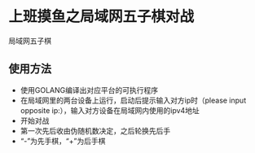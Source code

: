 # 上班摸鱼之局域网五子棋对战
局域网五子棋

## 使用方法

* 使用GOLANG编译出对应平台的可执行程序
* 在局域网里的两台设备上运行，启动后提示输入对方ip时（please input opposite ip:），输入对方设备在局域网内使用的ipv4地址
* 开始对战
* 第一次先后收由伪随机数决定，之后轮换先后手
* “-”为先手棋，“+”为后手棋